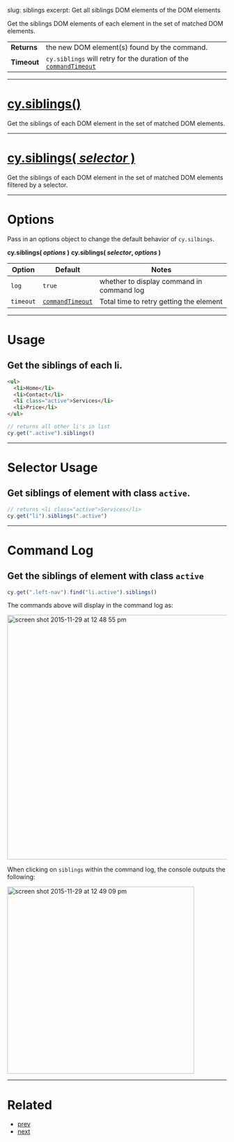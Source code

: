 slug: siblings
excerpt: Get all siblings DOM elements of the DOM elements

Get the siblings DOM elements of each element in the set of matched DOM elements.

| | |
|--- | --- |
| **Returns** | the new DOM element(s) found by the command. |
| **Timeout** | `cy.siblings` will retry for the duration of the [`commandTimeout`](https://on.cypress.io/guides/configuration#section-timeouts) |

***

# [cy.siblings()](#section-usage)

Get the siblings of each DOM element in the set of matched DOM elements.

***

# [cy.siblings( *selector* )](#section-selector-usage)

Get the siblings of each DOM element in the set of matched DOM elements filtered by a selector.

***

# Options

Pass in an options object to change the default behavior of `cy.silbings`.

**cy.siblings( *options* )**
**cy.siblings( *selector*, *options* )**

Option | Default | Notes
--- | --- | ---
`log` | `true` | whether to display command in command log
`timeout` | [`commandTimeout`](https://on.cypress.io/guides/configuration#section-timeouts) | Total time to retry getting the element

***

# Usage

## Get the siblings of each li.

```html
<ul>
  <li>Home</li>
  <li>Contact</li>
  <li class="active">Services</li>
  <li>Price</li>
</ul>
```

```javascript
// returns all other li's in list
cy.get(".active").siblings()
```

***

# Selector Usage

## Get siblings of element with class `active`.

```javascript
// returns <li class="active">Services</li>
cy.get("li").siblings(".active")
```

***

# Command Log

## Get the siblings of element with class `active`

```javascript
cy.get(".left-nav").find("li.active").siblings()
```

The commands above will display in the command log as:

<img width="561" alt="screen shot 2015-11-29 at 12 48 55 pm" src="https://cloud.githubusercontent.com/assets/1271364/11458897/a93f2a1e-9697-11e5-8a5b-b131156e1aa4.png">

When clicking on `siblings` within the command log, the console outputs the following:

<img width="429" alt="screen shot 2015-11-29 at 12 49 09 pm" src="https://cloud.githubusercontent.com/assets/1271364/11458898/ab940fd2-9697-11e5-96ab-a4c34efa3431.png">

***

# Related

- [prev](https://on.cypress.io/api/prev)
- [next](https://on.cypress.io/api/next)